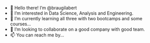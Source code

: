 - 👋 Hello there! I’m @braugilabert 
- 👀 I’m interested in Data Science, Analysis and Engineering.
- 🌱 I’m currently learning all three with two bootcamps and some courses...
- 💞️ I’m looking to collaborate on a good company with good team.
- 📫 You can reach me by...
